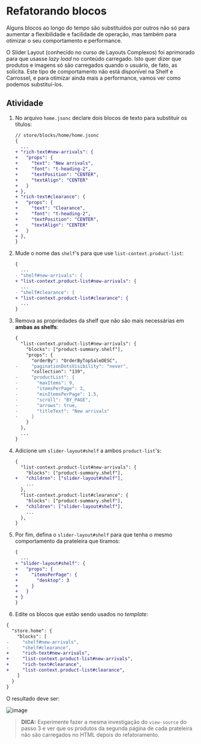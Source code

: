 # Refatorando blocos

Alguns blocos ao longo do tempo são substituídos por outros não só para aumentar a flexibilidade e facilidade de operação, mas também para otimizar o seu comportamento e performance.

O Slider Layout (conhecido no curso de Layouts Complexos) foi aprimorado para que usasse _lazy load_ no conteúdo carregado. Isto quer dizer que produtos e imagens só são carregados quando o usuário, de fato, as solicita. Este tipo de comportamento não está disponível na Shelf e Carrossel, e para otimizar ainda mais a performance, vamos ver como podemos substituí-los.

## Atividade

1. No arquivo `home.jsonc` declare dois blocos de texto para substituir os títulos:


    ```diff
    // store/blocks/home/home.jsonc
    {
      ...
    + "rich-text#new-arrivals": {
    +   "props": {
    +     "text": "New arrivals",
    +     "font": "t-heading-2",
    +     "textPosition": "CENTER",
    +     "textAlign": "CENTER"
    +   }
    + },
    + "rich-text#clearance": {
    +   "props": {
    +     "text": "Clearance",
    +     "font": "t-heading-2",
    +     "textPosition": "CENTER",
    +     "textAlign": "CENTER"
    +   }
    + },
    }
    ```

2. Mude o nome das `shelf`'s para que use `list-context.product-list`:

   ```diff
   {
     ...
   - "shelf#new-arrivals": {
   + "list-context.product-list#new-arrivals": {
     ...
   - "shelf#clearance": {
   + "list-context.product-list#clearance": {
     ...
   }
   ```

3. Remova as propriedades da shelf que não são mais necessárias em **ambas as shelfs**:

   ```diff
   {
     "list-context.product-list#new-arrivals": {
       "blocks": ["product-summary.shelf"],
       "props": {
         "orderBy": "OrderByTopSaleDESC",
   -     "paginationDotsVisibility": "never",
         "collection": "139",
   -     "productList": {
   -       "maxItems": 9,
   -       "itemsPerPage": 3,
   -       "minItemsPerPage": 1.5,
   -       "scroll": "BY_PAGE",
   -       "arrows": true,
   -       "titleText": "New arrivals"
   -     }
       }
     },
     ...
   }
   ```

4. Adicione um `slider-layout#shelf` a ambos `product-list`'s:

   ```diff
   {
     "list-context.product-list#new-arrivals": {
       "blocks": ["product-summary.shelf"],
   +   "children": ["slider-layout#shelf"],
       ...
     },
     "list-context.product-list#clearance": {
       "blocks": ["product-summary.shelf"],
   +   "children": ["slider-layout#shelf"],
       ...
     },
   }
   ```

5. Por fim, defina o `slider-layout#shelf` para que tenha o mesmo comportamento da prateleira que tiramos:

   ```diff
   {
     ...
   + "slider-layout#shelf": {
   +   "props": {
   +     "itemsPerPage": {
   +       "desktop": 3
   +     }
   +   }
   + }
   }
   ```

6. Edite os blocos que estão sendo usados no _template_:

```diff
{
  "store.home": {
    "blocks": [
-     "shelf#new-arrivals",
-     "shelf#clearance",
+     "rich-text#new-arrivals",
+     "list-context.product-list#new-arrivals",
+     "rich-text#clearance",
+     "list-context.product-list#clearance",
    ]
  }
}

```

O resultado deve ser:

![image](https://user-images.githubusercontent.com/18701182/93842015-c977e700-fc6b-11ea-8cf5-0678a5f890fa.png)

> **DICA:** Experimente fazer a mesma investigação do `view-source` do passo 3 e ver que os produtos da segunda página de cada prateleira não são carregados no HTML depois do refatoramento.
